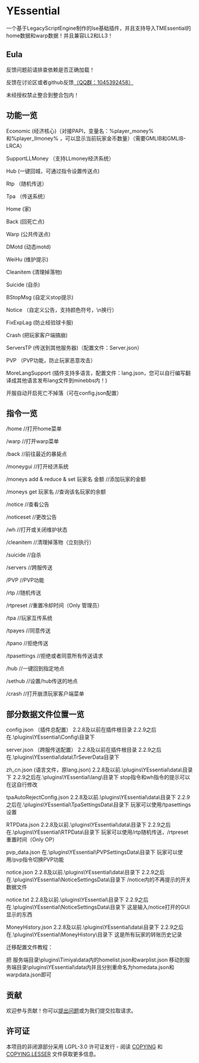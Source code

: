 # YEssential
 一个基于LegacyScriptEngine制作的lse基础插件，并且支持导入TMEssential的home数据和warp数据！并且兼容LL2和LL3！

## Eula

反馈问题前请排查依赖是否正确加载！

反馈在讨论区或者github反馈[（QQ群：1045392458）](https://qm.qq.com/cgi-bin/qm/qr?k=NXRAgTOPiTci5lD9CiUNanMoQFnFSu_y&jump_from=webapi&authKey=soeBGqg/5XJrPvri6uMtcsDvvlUWijGyw3nQXF7Q5q1wWkoyXAtS)

未经授权禁止整合到整合包内！


## 功能一览

Economic (经济核心)（对接PAPI，变量名：%player_money%和%player_llmoney% ，可以显示当前玩家金币数量）（需要GMLIB和GMLIB-LRCA）

SupportLLMoney （支持LLmoney经济系统）

Hub (一键回城，可通过指令设置传送点)

Rtp （随机传送）

Tpa （传送系统）

Home (家)

Back (回死亡点)

Warp (公共传送点)

DMotd (动态motd)

WeiHu (维护提示)

Cleanitem (清理掉落物)

Suicide (自杀)

BStopMsg (自定义stop提示)

Notice （自定义公告，支持颜色符号，\n换行）

FixExpLag (防止经验球卡服)

Crash (把玩家客户端搞崩)

ServersTP (传送到其他服务器)（配置文件：Server.json）

PVP （PVP功能，防止玩家恶意攻击）

MoreLangSupport (插件支持多语言，配置文件：lang.json，您可以自行编写翻译成其他语言发布lang文件到minebbs内！)

开服自动开启死亡不掉落（可在config.json配置）


## 指令一览

/home //打开home菜单

/warp //打开warp菜单

/back //前往最近的暴毙点

/moneygui //打开经济系统

/moneys add & reduce & set 玩家名 金额 //添加玩家的金额

/moneys get 玩家名 //查询该名玩家的余额

/notice //查看公告

/noticeset //更改公告

/wh //打开或关闭维护状态

/cleanitem //清理掉落物（立刻执行）

/suicide //自杀

/servers //跨服传送

/PVP //PVP功能

/rtp //随机传送

/rtpreset //重置冷却时间（Only 管理员）

/tpa //玩家互传系统

/tpayes //同意传送

/tpano //拒绝传送

/tpasettings //拒绝或者同意所有传送请求

/hub //一键回到指定地点

/sethub //设置/hub传送的地点

/crash //打开崩溃玩家客户端菜单


## 部分数据文件位置一览

config.json （插件总配置）
2.2.8及以前在插件根目录
2.2.9之后在.\plugins\YEssential\Config\目录下

server.json （跨服传送配置）
2.2.8及以前在插件根目录
2.2.9之后在.\plugins\YEssential\data\TrSeverData目录下

zh_cn.json (语言文件，原lang.json)
2.2.8及以前.\plugins\YEssential\data\目录下
2.2.9之后在.\plugins\YEssential\lang\目录下
stop指令和wh指令的提示可以在这自行修改

tpaAutoRejectConfig.json
2.2.8及以前.\plugins\YEssential\data\目录下
2.2.9之后在.\plugins\YEssential\TpaSettingsData\目录下
玩家可以使用/tpasettings设置

RTPData.json
2.2.8及以前.\plugins\YEssential\data\目录下
2.2.9之后在.\plugins\YEssential\RTPData\目录下
玩家可以使用/rtp随机传送，/rtpreset 重置时间（Only OP）

pvp_data.json
在.\plugins\YEssential\PVPSettingsData\目录下
玩家可以使用/pvp指令切换PVP功能

notice.json
2.2.8及以前.\plugins\YEssential\data\目录下
2.2.9之后在.\plugins\YEssential\NoticeSettingsData\目录下
/notice内的不再提示的开关数据文件

notice.txt
2.2.8及以前.\plugins\YEssential\目录下
2.2.9之后在.\plugins\YEssential\NoticeSettingsData\目录下
这是输入/notice打开的GUI显示的东西

MoneyHistory.json
2.2.8及以前.\plugins\YEssential\data\目录下
2.2.9之后在.\plugins\YEssential\MoneyHistory\目录下
这是所有玩家的转账历史记录

迁移配置文件教程：

把 服务端目录\plugins\Timiya\data内的homelist.json和warplist.json
移动到服务端目录\plugins\YEssential\data内并且分别重命名为homedata.json和warpdata.json即可

## 贡献

欢迎参与贡献！你可以[提出问题](https://github.com/Nico6719/YEssential/issues/new)或为我们提交拉取请求。

## 许可证

本项目的非闭源部分采用 LGPL-3.0 许可证发行 - 阅读 [COPYING](COPYING) 和 [COPYING.LESSER](COPYING.LESSER) 文件获取更多信息。
